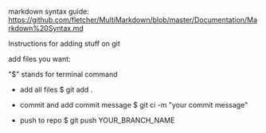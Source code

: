 markdown syntax guide: https://github.com/fletcher/MultiMarkdown/blob/master/Documentation/Markdown%20Syntax.md

Instructions for adding stuff on git

add files you want:

"$" stands for terminal command


- add all files
$ git add .

- commit and add commit message
$ git ci -m "your commit message"

- push to repo
$ git push YOUR_BRANCH_NAME
